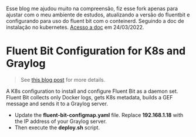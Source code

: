 Esse blog me ajudou muito na compreensão, fiz esse fork apenas para ajustar com o meu ambiente de estudos, atualizando a versão do fluentbit e configurando para uso do fluent bit com o conteinerd. Seguindo a doc de instalação no kubernetes. [Acesso a doc](https://docs.fluentbit.io/manual/installation/kubernetes#installation) em 24/03/2022.

# Fluent Bit Configuration for K8s and Graylog

> See [this blog post](https://vzurczak.wordpress.com/?p=781) for more details.

A K8s configuration to install and configure Fluent Bit as a daemon set.  
Fluent Bit collects only Docker logs, gets K8s metadata, builds a GEF message
and sends it to a Graylog server.

* Update the **fluent-bit-configmap.yaml** file.
  Replace **192.168.1.18** with the IP address of your Graylog server.
* Then execute the **deploy.sh** script.

